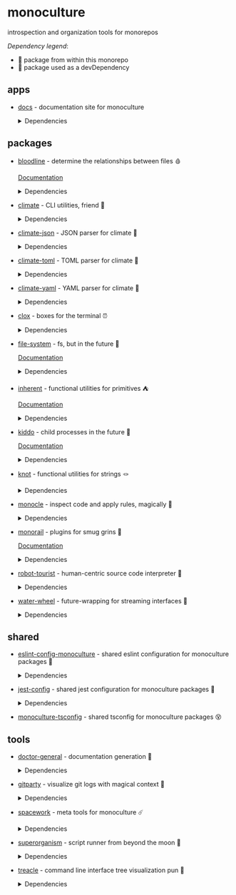 # monoculture

introspection and organization tools for monorepos

*Dependency legend*:

 - 🦴 package from within this monorepo
 - 🧪 package used as a devDependency



## apps

   * [docs](https://github.com/brekk/monoculture/tree/main/apps/docs) - documentation site for monoculture

     <details><summary>Dependencies</summary>

      - [@chakra-ui/react](https://www.npmjs.com/package/@chakra-ui/react)
      - [@chakra-ui/system](https://www.npmjs.com/package/@chakra-ui/system)
      - [@emotion/react](https://www.npmjs.com/package/@emotion/react)
      - [@emotion/styled](https://www.npmjs.com/package/@emotion/styled)
      - [@mdi/js](https://www.npmjs.com/package/@mdi/js)
      - [framer-motion](https://www.npmjs.com/package/framer-motion)
      - [next](https://www.npmjs.com/package/next)
      - [nextra](https://www.npmjs.com/package/nextra)
      - [nextra-theme-docs](https://www.npmjs.com/package/nextra-theme-docs)
      - [react](https://www.npmjs.com/package/react)
      - [react-dom](https://www.npmjs.com/package/react-dom)
      - [@babel/core](https://www.npmjs.com/package/@babel/core) 🧪
      - [@testing-library/dom](https://www.npmjs.com/package/@testing-library/dom) 🧪
      - [@testing-library/jest-dom](https://www.npmjs.com/package/@testing-library/jest-dom) 🧪
      - [@testing-library/react](https://www.npmjs.com/package/@testing-library/react) 🧪
      - [@testing-library/user-event](https://www.npmjs.com/package/@testing-library/user-event) 🧪
      - [@types/jest](https://www.npmjs.com/package/@types/jest) 🧪
      - [@types/react](https://www.npmjs.com/package/@types/react) 🧪
      - [doctor-general](https://github.com/brekk/monoculture/tree/main/tools/doctor-general) 🦴 🧪
      - [dotenv-cli](https://www.npmjs.com/package/dotenv-cli) 🧪
      - [eslint](https://www.npmjs.com/package/eslint) 🧪
      - [eslint-config-monoculture](https://github.com/brekk/monoculture/tree/main/shared/eslint-config-monoculture) 🦴 🧪
      - [eslint-plugin-next](https://www.npmjs.com/package/eslint-plugin-next) 🧪
      - [eslint-plugin-prettier](https://www.npmjs.com/package/eslint-plugin-prettier) 🧪
      - [eslint-plugin-react](https://www.npmjs.com/package/eslint-plugin-react) 🧪
      - [eslint-plugin-react-hooks](https://www.npmjs.com/package/eslint-plugin-react-hooks) 🧪
      - [jest](https://www.npmjs.com/package/jest) 🧪
      - [jest-environment-jsdom](https://www.npmjs.com/package/jest-environment-jsdom) 🧪
      - [monoculture-tsconfig](https://github.com/brekk/monoculture/tree/main/shared/monoculture-tsconfig) 🦴 🧪
      - [prettier](https://www.npmjs.com/package/prettier) 🧪
      - [typescript](https://www.npmjs.com/package/typescript) 🧪

     </details>

## packages

   * [bloodline](https://github.com/brekk/monoculture/tree/main/packages/bloodline) - determine the relationships between files 🩸

     [Documentation](https://github.com/brekk/monoculture/packages/bloodline)

     <details><summary>Dependencies</summary>

      - [chalk](https://www.npmjs.com/package/chalk)
      - [climate](https://github.com/brekk/monoculture/tree/main/packages/climate) 🦴
      - [dependency-tree](https://www.npmjs.com/package/dependency-tree)
      - [file-system](https://github.com/brekk/monoculture/tree/main/packages/file-system) 🦴
      - [fluture](https://www.npmjs.com/package/fluture)
      - [inherent](https://github.com/brekk/monoculture/tree/main/packages/inherent) 🦴
      - [kiddo](https://github.com/brekk/monoculture/tree/main/packages/kiddo) 🦴
      - [knot](https://github.com/brekk/monoculture/tree/main/packages/knot) 🦴
      - [precinct](https://www.npmjs.com/package/precinct)
      - [ramda](https://www.npmjs.com/package/ramda)
      - [ts-graphviz](https://www.npmjs.com/package/ts-graphviz)
      - [dotenv-cli](https://www.npmjs.com/package/dotenv-cli) 🧪
      - [eslint-config-monoculture](https://github.com/brekk/monoculture/tree/main/shared/eslint-config-monoculture) 🦴 🧪
      - [jest-config](https://github.com/brekk/monoculture/tree/main/shared/jest-config) 🦴 🧪

     </details>
   * [climate](https://github.com/brekk/monoculture/tree/main/packages/climate) - CLI utilities, friend 👯

     <details><summary>Dependencies</summary>

      - [chalk](https://www.npmjs.com/package/chalk)
      - [envtrace](https://www.npmjs.com/package/envtrace)
      - [file-system](https://github.com/brekk/monoculture/tree/main/packages/file-system) 🦴
      - [ramda](https://www.npmjs.com/package/ramda)
      - [dotenv-cli](https://www.npmjs.com/package/dotenv-cli) 🧪
      - [eslint](https://www.npmjs.com/package/eslint) 🧪
      - [eslint-config-monoculture](https://github.com/brekk/monoculture/tree/main/shared/eslint-config-monoculture) 🦴 🧪
      - [eslint-plugin-prettier](https://www.npmjs.com/package/eslint-plugin-prettier) 🧪
      - [jest](https://www.npmjs.com/package/jest) 🧪
      - [prettier](https://www.npmjs.com/package/prettier) 🧪
      - [smol-toml](https://www.npmjs.com/package/smol-toml) 🧪
      - [strip-ansi](https://www.npmjs.com/package/strip-ansi) 🧪

     </details>
   * [climate-json](https://github.com/brekk/monoculture/tree/main/packages/climate-json) - JSON parser for climate 🐐

     <details><summary>Dependencies</summary>

      - [ramda](https://www.npmjs.com/package/ramda)
      - [climate](https://github.com/brekk/monoculture/tree/main/packages/climate) 🦴 🧪
      - [dotenv-cli](https://www.npmjs.com/package/dotenv-cli) 🧪
      - [eslint-config-monoculture](https://github.com/brekk/monoculture/tree/main/shared/eslint-config-monoculture) 🦴 🧪
      - [fluture](https://www.npmjs.com/package/fluture) 🧪
      - [jest-config](https://github.com/brekk/monoculture/tree/main/shared/jest-config) 🦴 🧪

     </details>
   * [climate-toml](https://github.com/brekk/monoculture/tree/main/packages/climate-toml) - TOML parser for climate 🍅

     <details><summary>Dependencies</summary>

      - [ramda](https://www.npmjs.com/package/ramda)
      - [smol-toml](https://www.npmjs.com/package/smol-toml)
      - [climate](https://github.com/brekk/monoculture/tree/main/packages/climate) 🦴 🧪
      - [dotenv-cli](https://www.npmjs.com/package/dotenv-cli) 🧪
      - [eslint-config-monoculture](https://github.com/brekk/monoculture/tree/main/shared/eslint-config-monoculture) 🦴 🧪
      - [fluture](https://www.npmjs.com/package/fluture) 🧪
      - [jest-config](https://github.com/brekk/monoculture/tree/main/shared/jest-config) 🦴 🧪

     </details>
   * [climate-yaml](https://github.com/brekk/monoculture/tree/main/packages/climate-yaml) - YAML parser for climate 🍠

     <details><summary>Dependencies</summary>

      - [ramda](https://www.npmjs.com/package/ramda)
      - [yaml](https://www.npmjs.com/package/yaml)
      - [climate](https://github.com/brekk/monoculture/tree/main/packages/climate) 🦴 🧪
      - [dotenv-cli](https://www.npmjs.com/package/dotenv-cli) 🧪
      - [eslint-config-monoculture](https://github.com/brekk/monoculture/tree/main/shared/eslint-config-monoculture) 🦴 🧪
      - [fluture](https://www.npmjs.com/package/fluture) 🧪
      - [jest-config](https://github.com/brekk/monoculture/tree/main/shared/jest-config) 🦴 🧪

     </details>
   * [clox](https://github.com/brekk/monoculture/tree/main/packages/clox) - boxes for the terminal ⏰

     <details><summary>Dependencies</summary>

      - [ansi-align](https://www.npmjs.com/package/ansi-align)
      - [camelcase](https://www.npmjs.com/package/camelcase)
      - [chalk](https://www.npmjs.com/package/chalk)
      - [dotenv-cli](https://www.npmjs.com/package/dotenv-cli)
      - [ramda](https://www.npmjs.com/package/ramda)
      - [string-length](https://www.npmjs.com/package/string-length)
      - [widest-line](https://www.npmjs.com/package/widest-line)
      - [wrap-ansi](https://www.npmjs.com/package/wrap-ansi)
      - [eslint-config-monoculture](https://github.com/brekk/monoculture/tree/main/shared/eslint-config-monoculture) 🦴 🧪
      - [jest-config](https://github.com/brekk/monoculture/tree/main/shared/jest-config) 🦴 🧪

     </details>
   * [file-system](https://github.com/brekk/monoculture/tree/main/packages/file-system) - fs, but in the future 🔮

     [Documentation](https://github.com/brekk/monoculture/packages/file-system)

     <details><summary>Dependencies</summary>

      - [find-up](https://www.npmjs.com/package/find-up)
      - [fluture](https://www.npmjs.com/package/fluture)
      - [ramda](https://www.npmjs.com/package/ramda)
      - [@testing-library/jest-dom](https://www.npmjs.com/package/@testing-library/jest-dom) 🧪
      - [dotenv-cli](https://www.npmjs.com/package/dotenv-cli) 🧪
      - [eslint-config-monoculture](https://github.com/brekk/monoculture/tree/main/shared/eslint-config-monoculture) 🦴 🧪
      - [jest](https://www.npmjs.com/package/jest) 🧪
      - [jest-config](https://github.com/brekk/monoculture/tree/main/shared/jest-config) 🦴 🧪

     </details>
   * [inherent](https://github.com/brekk/monoculture/tree/main/packages/inherent) - functional utilities for primitives ⛺️

     [Documentation](https://github.com/brekk/monoculture/packages/inherent)

     <details><summary>Dependencies</summary>

      - [ramda](https://www.npmjs.com/package/ramda)
      - [dotenv-cli](https://www.npmjs.com/package/dotenv-cli) 🧪
      - [eslint-config-monoculture](https://github.com/brekk/monoculture/tree/main/shared/eslint-config-monoculture) 🦴 🧪
      - [jest-config](https://github.com/brekk/monoculture/tree/main/shared/jest-config) 🦴 🧪

     </details>
   * [kiddo](https://github.com/brekk/monoculture/tree/main/packages/kiddo) - child processes in the future 👶

     [Documentation](https://github.com/brekk/monoculture/packages/kiddo)

     <details><summary>Dependencies</summary>

      - [execa](https://www.npmjs.com/package/execa)
      - [fluture](https://www.npmjs.com/package/fluture)
      - [ramda](https://www.npmjs.com/package/ramda)
      - [@testing-library/jest-dom](https://www.npmjs.com/package/@testing-library/jest-dom) 🧪
      - [dotenv-cli](https://www.npmjs.com/package/dotenv-cli) 🧪
      - [eslint-config-monoculture](https://github.com/brekk/monoculture/tree/main/shared/eslint-config-monoculture) 🦴 🧪
      - [jest](https://www.npmjs.com/package/jest) 🧪
      - [jest-config](https://github.com/brekk/monoculture/tree/main/shared/jest-config) 🦴 🧪

     </details>
   * [knot](https://github.com/brekk/monoculture/tree/main/packages/knot) - functional utilities for strings 🪢

     <details><summary>Dependencies</summary>

      - [chalk](https://www.npmjs.com/package/chalk)
      - [ramda](https://www.npmjs.com/package/ramda)
      - [dotenv-cli](https://www.npmjs.com/package/dotenv-cli) 🧪
      - [eslint-config-monoculture](https://github.com/brekk/monoculture/tree/main/shared/eslint-config-monoculture) 🦴 🧪
      - [jest-config](https://github.com/brekk/monoculture/tree/main/shared/jest-config) 🦴 🧪

     </details>
   * [monocle](https://github.com/brekk/monoculture/tree/main/packages/monocle) - inspect code and apply rules, magically 🧐

     <details><summary>Dependencies</summary>

      - [climate](https://github.com/brekk/monoculture/tree/main/packages/climate) 🦴
      - [climate-json](https://github.com/brekk/monoculture/tree/main/packages/climate-json) 🦴
      - [climate-toml](https://github.com/brekk/monoculture/tree/main/packages/climate-toml) 🦴
      - [envtrace](https://www.npmjs.com/package/envtrace)
      - [fluture](https://www.npmjs.com/package/fluture)
      - [monorail](https://github.com/brekk/monoculture/tree/main/packages/monorail) 🦴
      - [ramda](https://www.npmjs.com/package/ramda)
      - [dotenv-cli](https://www.npmjs.com/package/dotenv-cli) 🧪
      - [esbuild](https://www.npmjs.com/package/esbuild) 🧪
      - [eslint-config-monoculture](https://github.com/brekk/monoculture/tree/main/shared/eslint-config-monoculture) 🦴 🧪
      - [execa](https://www.npmjs.com/package/execa) 🧪
      - [jest](https://www.npmjs.com/package/jest) 🧪
      - [jest-config](https://github.com/brekk/monoculture/tree/main/shared/jest-config) 🦴 🧪
      - [robot-tourist](https://github.com/brekk/monoculture/tree/main/packages/robot-tourist) 🦴 🧪

     </details>
   * [monorail](https://github.com/brekk/monoculture/tree/main/packages/monorail) - plugins for smug grins 🚂

     [Documentation](https://github.com/brekk/monoculture/packages/monorail)

     <details><summary>Dependencies</summary>

      - [@hapi/topo](https://www.npmjs.com/package/@hapi/topo)
      - [envtrace](https://www.npmjs.com/package/envtrace)
      - [file-system](https://github.com/brekk/monoculture/tree/main/packages/file-system) 🦴
      - [dotenv-cli](https://www.npmjs.com/package/dotenv-cli) 🧪
      - [esbuild](https://www.npmjs.com/package/esbuild) 🧪
      - [eslint-config-monoculture](https://github.com/brekk/monoculture/tree/main/shared/eslint-config-monoculture) 🦴 🧪
      - [jest](https://www.npmjs.com/package/jest) 🧪
      - [jest-config](https://github.com/brekk/monoculture/tree/main/shared/jest-config) 🦴 🧪
      - [nps](https://www.npmjs.com/package/nps) 🧪
      - [unusual](https://www.npmjs.com/package/unusual) 🧪

     </details>
   * [robot-tourist](https://github.com/brekk/monoculture/tree/main/packages/robot-tourist) - human-centric source code interpreter 🤖

     <details><summary>Dependencies</summary>

      - [change-case](https://www.npmjs.com/package/change-case)
      - [climate](https://github.com/brekk/monoculture/tree/main/packages/climate) 🦴
      - [envtrace](https://www.npmjs.com/package/envtrace)
      - [file-system](https://github.com/brekk/monoculture/tree/main/packages/file-system) 🦴
      - [ramda](https://www.npmjs.com/package/ramda)
      - [stemmer](https://www.npmjs.com/package/stemmer)
      - [dotenv-cli](https://www.npmjs.com/package/dotenv-cli) 🧪
      - [esbuild](https://www.npmjs.com/package/esbuild) 🧪
      - [eslint](https://www.npmjs.com/package/eslint) 🧪
      - [eslint-config-monoculture](https://github.com/brekk/monoculture/tree/main/shared/eslint-config-monoculture) 🦴 🧪
      - [jest](https://www.npmjs.com/package/jest) 🧪
      - [prettier](https://www.npmjs.com/package/prettier) 🧪
      - [strip-ansi](https://www.npmjs.com/package/strip-ansi) 🧪

     </details>
   * [water-wheel](https://github.com/brekk/monoculture/tree/main/packages/water-wheel) - future-wrapping for streaming interfaces 🌊

     <details><summary>Dependencies</summary>

      - [envtrace](https://www.npmjs.com/package/envtrace)
      - [fluture](https://www.npmjs.com/package/fluture)
      - [ramda](https://www.npmjs.com/package/ramda)
      - [dotenv-cli](https://www.npmjs.com/package/dotenv-cli) 🧪
      - [eslint-config-monoculture](https://github.com/brekk/monoculture/tree/main/shared/eslint-config-monoculture) 🦴 🧪
      - [jest-config](https://github.com/brekk/monoculture/tree/main/shared/jest-config) 🦴 🧪

     </details>

## shared

   * [eslint-config-monoculture](https://github.com/brekk/monoculture/tree/main/shared/eslint-config-monoculture) - shared eslint configuration for monoculture packages 🧹

     <details><summary>Dependencies</summary>

      - [@typescript-eslint/eslint-plugin](https://www.npmjs.com/package/@typescript-eslint/eslint-plugin)
      - [@typescript-eslint/parser](https://www.npmjs.com/package/@typescript-eslint/parser)
      - [eslint](https://www.npmjs.com/package/eslint)
      - [eslint-config-next](https://www.npmjs.com/package/eslint-config-next)
      - [eslint-config-prettier](https://www.npmjs.com/package/eslint-config-prettier)
      - [eslint-config-turbo](https://www.npmjs.com/package/eslint-config-turbo)
      - [eslint-plugin-babel](https://www.npmjs.com/package/eslint-plugin-babel)
      - [eslint-plugin-fp](https://www.npmjs.com/package/eslint-plugin-fp)
      - [eslint-plugin-import](https://www.npmjs.com/package/eslint-plugin-import)
      - [eslint-plugin-jsdoc](https://www.npmjs.com/package/eslint-plugin-jsdoc)
      - [eslint-plugin-prettier](https://www.npmjs.com/package/eslint-plugin-prettier)
      - [eslint-plugin-ramda](https://www.npmjs.com/package/eslint-plugin-ramda)
      - [eslint-plugin-react](https://www.npmjs.com/package/eslint-plugin-react)
      - [eslint-plugin-unused-imports](https://www.npmjs.com/package/eslint-plugin-unused-imports)
      - [prettier](https://www.npmjs.com/package/prettier) 🧪
      - [typescript](https://www.npmjs.com/package/typescript) 🧪

     </details>
   * [jest-config](https://github.com/brekk/monoculture/tree/main/shared/jest-config) - shared jest configuration for monoculture packages 🎪

     <details><summary>Dependencies</summary>

      - [@swc/core](https://www.npmjs.com/package/@swc/core)
      - [@swc/jest](https://www.npmjs.com/package/@swc/jest)
      - [@testing-library/jest-dom](https://www.npmjs.com/package/@testing-library/jest-dom)
      - [jest](https://www.npmjs.com/package/jest)
      - [ts-jest-resolver](https://www.npmjs.com/package/ts-jest-resolver)
      - [typescript](https://www.npmjs.com/package/typescript)

     </details>
   * [monoculture-tsconfig](https://github.com/brekk/monoculture/tree/main/shared/monoculture-tsconfig) - shared tsconfig for monoculture packages 😵


## tools

   * [doctor-general](https://github.com/brekk/monoculture/tree/main/tools/doctor-general) - documentation generation 🫡

     <details><summary>Dependencies</summary>

      - [climate](https://github.com/brekk/monoculture/tree/main/packages/climate) 🦴
      - [file-system](https://github.com/brekk/monoculture/tree/main/packages/file-system) 🦴
      - [fluture](https://www.npmjs.com/package/fluture)
      - [inherent](https://github.com/brekk/monoculture/tree/main/packages/inherent) 🦴
      - [kiddo](https://github.com/brekk/monoculture/tree/main/packages/kiddo) 🦴
      - [knot](https://github.com/brekk/monoculture/tree/main/packages/knot) 🦴
      - [ramda](https://www.npmjs.com/package/ramda)
      - [dotenv-cli](https://www.npmjs.com/package/dotenv-cli) 🧪
      - [envtrace](https://www.npmjs.com/package/envtrace) 🧪
      - [esbuild](https://www.npmjs.com/package/esbuild) 🧪
      - [eslint-config-monoculture](https://github.com/brekk/monoculture/tree/main/shared/eslint-config-monoculture) 🦴 🧪
      - [jest-environment-jsdom](https://www.npmjs.com/package/jest-environment-jsdom) 🧪
      - [madge](https://www.npmjs.com/package/madge) 🧪
      - [strip-ansi](https://www.npmjs.com/package/strip-ansi) 🧪
      - [xtrace](https://www.npmjs.com/package/xtrace) 🧪

     </details>
   * [gitparty](https://github.com/brekk/monoculture/tree/main/tools/gitparty) - visualize git logs with magical context 🎨

     <details><summary>Dependencies</summary>

      - [climate](https://github.com/brekk/monoculture/tree/main/packages/climate) 🦴
      - [clox](https://github.com/brekk/monoculture/tree/main/packages/clox) 🦴
      - [date-fns](https://www.npmjs.com/package/date-fns)
      - [date-fns-tz](https://www.npmjs.com/package/date-fns-tz)
      - [file-system](https://github.com/brekk/monoculture/tree/main/packages/file-system) 🦴
      - [fluture](https://www.npmjs.com/package/fluture)
      - [gitlog](https://www.npmjs.com/package/gitlog)
      - [micromatch](https://www.npmjs.com/package/micromatch)
      - [ramda](https://www.npmjs.com/package/ramda)
      - [treacle](https://github.com/brekk/monoculture/tree/main/tools/treacle) 🦴
      - [dotenv-cli](https://www.npmjs.com/package/dotenv-cli) 🧪
      - [eslint-config-monoculture](https://github.com/brekk/monoculture/tree/main/shared/eslint-config-monoculture) 🦴 🧪
      - [jest-config](https://github.com/brekk/monoculture/tree/main/shared/jest-config) 🦴 🧪

     </details>
   * [spacework](https://github.com/brekk/monoculture/tree/main/tools/spacework) - meta tools for monoculture ☄️

     <details><summary>Dependencies</summary>

      - [execa](https://www.npmjs.com/package/execa)
      - [fluture](https://www.npmjs.com/package/fluture)
      - [ramda](https://www.npmjs.com/package/ramda)
      - [snang](https://www.npmjs.com/package/snang)
      - [eslint-config-monoculture](https://github.com/brekk/monoculture/tree/main/shared/eslint-config-monoculture) 🦴 🧪
      - [nps-utils](https://www.npmjs.com/package/nps-utils) 🧪

     </details>
   * [superorganism](https://github.com/brekk/monoculture/tree/main/tools/superorganism) - script runner from beyond the moon 🦠

     <details><summary>Dependencies</summary>

      - [chalk](https://www.npmjs.com/package/chalk)
      - [climate](https://github.com/brekk/monoculture/tree/main/packages/climate) 🦴
      - [dotenv-cli](https://www.npmjs.com/package/dotenv-cli)
      - [envtrace](https://www.npmjs.com/package/envtrace)
      - [file-system](https://github.com/brekk/monoculture/tree/main/packages/file-system) 🦴
      - [fluture](https://www.npmjs.com/package/fluture)
      - [kiddo](https://github.com/brekk/monoculture/tree/main/packages/kiddo) 🦴
      - [project-bin-path](https://www.npmjs.com/package/project-bin-path)
      - [ramda](https://www.npmjs.com/package/ramda)
      - [esbuild](https://www.npmjs.com/package/esbuild) 🧪
      - [eslint-config-monoculture](https://github.com/brekk/monoculture/tree/main/shared/eslint-config-monoculture) 🦴 🧪
      - [fastest-levenshtein](https://www.npmjs.com/package/fastest-levenshtein) 🧪
      - [jest-config](https://github.com/brekk/monoculture/tree/main/shared/jest-config) 🦴 🧪

     </details>
   * [treacle](https://github.com/brekk/monoculture/tree/main/tools/treacle) - command line interface tree visualization pun 🫠

     <details><summary>Dependencies</summary>

      - [file-system](https://github.com/brekk/monoculture/tree/main/packages/file-system) 🦴
      - [fluture](https://www.npmjs.com/package/fluture)
      - [gitlog](https://www.npmjs.com/package/gitlog)
      - [kiddo](https://github.com/brekk/monoculture/tree/main/packages/kiddo) 🦴
      - [ramda](https://www.npmjs.com/package/ramda)
      - [dotenv-cli](https://www.npmjs.com/package/dotenv-cli) 🧪
      - [eslint-config-monoculture](https://github.com/brekk/monoculture/tree/main/shared/eslint-config-monoculture) 🦴 🧪
      - [jest-config](https://github.com/brekk/monoculture/tree/main/shared/jest-config) 🦴 🧪

     </details>
